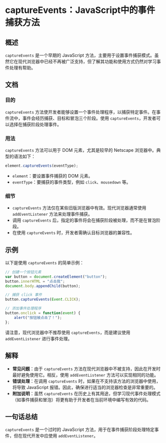 <!--
Meta Description: # captureEvents：JavaScript中的事件捕获方法 ## 概述 `captureEvents` 是一个早期的 JavaScript 方法，主要用于设置事件捕获模式。虽然它在现代浏览器中已经不再被广泛支持，但了解其功能和使用方式仍然对学习事件处理有帮助。 ## 文档 ### 目的 `...
Meta Keywords: captureevents, button, javascript, addeventlistener, click
-->

# captureEvents：JavaScript中的事件捕获方法

## 概述
`captureEvents` 是一个早期的 JavaScript 方法，主要用于设置事件捕获模式。虽然它在现代浏览器中已经不再被广泛支持，但了解其功能和使用方式仍然对学习事件处理有帮助。

## 文档
### 目的
`captureEvents` 方法使开发者能够设置一个事件处理程序，以捕获特定事件。在事件流中，事件会经历捕获、目标和冒泡三个阶段。使用 `captureEvents`，开发者可以选择在捕获阶段处理事件。

### 用法
`captureEvents` 方法可以用于 DOM 元素，尤其是较早的 Netscape 浏览器中。典型的语法如下：

```javascript
element.captureEvents(eventType);
```

- `element`：要设置事件捕获的 DOM 元素。
- `eventType`：要捕获的事件类型，例如 `click`、`mousedown` 等。

### 细节
- `captureEvents` 方法仅在某些旧版浏览器中有效。现代浏览器通常使用 `addEventListener` 方法来处理事件捕获。
- 调用 `captureEvents` 后，指定的事件将会在捕获阶段被处理，而不是在冒泡阶段。
- 在使用 `captureEvents` 时，开发者需确认目标浏览器的兼容性。

## 示例
以下是使用 `captureEvents` 的简单示例：

```javascript
// 创建一个按钮元素
var button = document.createElement("button");
button.innerHTML = "点击我";
document.body.appendChild(button);

// 捕获 click 事件
button.captureEvents(Event.CLICK);

// 添加事件处理程序
button.onclick = function(event) {
    alert("按钮被点击了！");
};
```

请注意，现代浏览器中不推荐使用 `captureEvents`，而是建议使用 `addEventListener` 进行事件处理。

## 解释
- **常见问题**：由于 `captureEvents` 方法在现代浏览器中不被支持，因此在开发时最好避免使用它。相反，使用 `addEventListener` 方法可以实现相同的功能。
- **错误处理**：在调用 `captureEvents` 时，如果在不支持该方法的浏览器中使用，将导致 JavaScript 报错。因此，确保进行适当的浏览器检查是非常重要的。
- **附加说明**：虽然 `captureEvents` 在历史上有其用途，但学习现代事件处理模式（如事件捕获和冒泡）将更有助于开发者在当前环境中编写有效的代码。

## 一句话总结
`captureEvents` 是一个过时的 JavaScript 方法，用于在事件捕获阶段处理特定事件，但在现代开发中应使用 `addEventListener`。